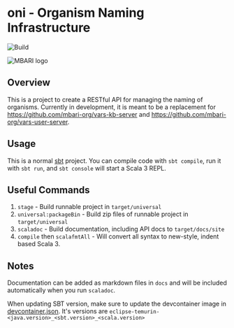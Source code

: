 # oni - Organism Naming Infrastructure

![Build](https://github.com/mbari-org/oni/actions/workflows/test.yml/badge.svg)

![MBARI logo](oni/src/docs/images/logo-mbari-3b.png)

## Overview

This is a project to create a RESTful API for managing the naming of organisms. Currently in development, it is meant to be a replacement for <https://github.com/mbari-org/vars-kb-server> and <https://github.com/mbari-org/vars-user-server>. 

## Usage

This is a normal [sbt](https://www.scala-sbt.org) project. You can compile code with `sbt compile`, run it with `sbt run`, and `sbt console` will start a Scala 3 REPL.

## Useful Commands

1. `stage` - Build runnable project in `target/universal`
2. `universal:packageBin` - Build zip files of runnable project in `target/universal`
3. `scaladoc` - Build documentation, including API docs to `target/docs/site`
4. `compile` then `scalafmtAll` - Will convert all syntax to new-style, indent based Scala 3.


## Notes

Documentation can be added as markdown files in `docs` and will be included automatically when you run `scaladoc`.

When updating SBT version, make sure to update the devcontainer image in [devcontainer.json](.devcontainer/devcontainer.json). It's versions are `eclipse-temurin-<java.version>_<sbt.version>_<scala.version>`
